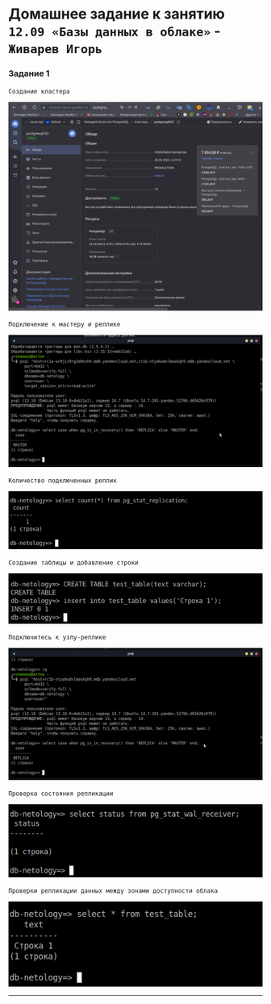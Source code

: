 # Домашнее задание к занятию `12.09 «Базы данных в облаке»` - `Живарев Игорь`


### Задание 1

`Создание кластера`

![Создание кластера](img/12.09-01.png)


`Подключение к мастеру и реплике`

![Подключение к мастеру и реплике](img/12.09-02.png)


`Количество подключенных реплик`

![количество подключенных реплик](img/12.09-03.png)


`Создание таблицы и добавление строки`

![Создание таблицы и добавление строки](img/12.09-04.png)


`Подключитесь к узлу-реплике`

![Подключитесь к узлу-реплике](img/12.09-05.png)


`Проверка состояния репликации`

![Проверка состояния репликации](img/12.09-06.png)


`Проверки репликации данных между зонами доступности облака`

![Проверки репликации данных](img/12.09-07.png)

---
